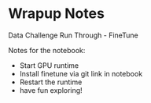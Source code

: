 # Wrapup Notes

Data Challenge Run Through - FineTune

Notes for the notebook:

- Start GPU runtime
- Install finetune via git link in notebook
- Restart the runtime
- have fun exploring!

